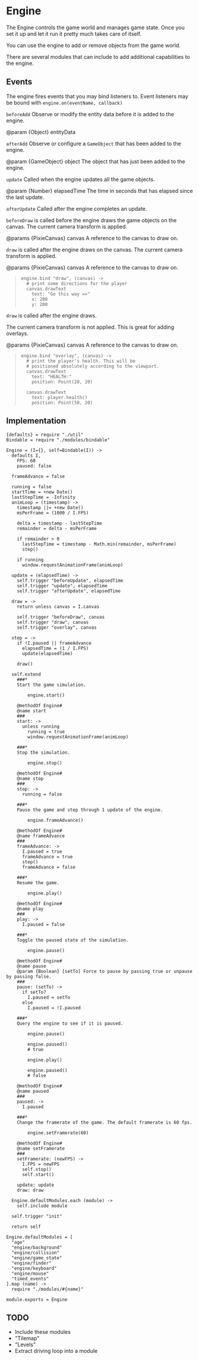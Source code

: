 Engine
======

The Engine controls the game world and manages game state. Once you
set it up and let it run it pretty much takes care of itself.

You can use the engine to add or remove objects from the game world.

There are several modules that can include to add additional capabilities
to the engine.

Events
------

The engine fires events that you  may bind listeners to. Event listeners
may be bound with `engine.on(eventName, callback)`

`beforeAdd` Observe or modify the entity data before it is added to the engine.

@param {Object} entityData

`afterAdd` Observe or configure a `GameObject` that has been added to the engine.

@param {GameObject} object The object that has just been added to the engine.

`update` Called when the engine updates all the game objects.

@param {Number} elapsedTime The time in seconds that has elapsed since the last update.

`afterUpdate` Called after the engine completes an update.

`beforeDraw` is called before the engine draws the game objects on the canvas.
The current camera transform is applied.

@params {PixieCanvas} canvas A reference to the canvas to draw on.

`draw` is called after the engine draws on the canvas. The current camera transform is applied.

@params {PixieCanvas} canvas A reference to the canvas to draw on.

>     engine.bind "draw", (canvas) ->
>       # print some directions for the player
>       canvas.drawText
>         text: "Go this way =>"
>         x: 200
>         y: 200

`draw` is called after the engine draws.

The current camera transform is not applied. This is great for
adding overlays.

@params {PixieCanvas} canvas A reference to the canvas to draw on.

>     engine.bind "overlay", (canvas) ->
>       # print the player's health. This will be
>       # positioned absolutely according to the viewport.
>       canvas.drawText
>         text: "HEALTH:"
>         position: Point(20, 20)
>
>       canvas.drawText
>         text: player.health()
>         position: Point(50, 20)

Implementation
--------------

    {defaults} = require "./util"
    Bindable = require "./modules/bindable"

    Engine = (I={}, self=Bindable(I)) ->
      defaults I,
        FPS: 60
        paused: false

      frameAdvance = false

      running = false
      startTime = +new Date()
      lastStepTime = -Infinity
      animLoop = (timestamp) ->
        timestamp ||= +new Date()
        msPerFrame = (1000 / I.FPS)

        delta = timestamp - lastStepTime
        remainder = delta - msPerFrame

        if remainder > 0
          lastStepTime = timestamp - Math.min(remainder, msPerFrame)
          step()

        if running
          window.requestAnimationFrame(animLoop)

      update = (elapsedTime) ->
        self.trigger "beforeUpdate", elapsedTime
        self.trigger "update", elapsedTime
        self.trigger "afterUpdate", elapsedTime

      draw = ->
        return unless canvas = I.canvas

        self.trigger "beforeDraw", canvas
        self.trigger "draw", canvas
        self.trigger "overlay", canvas

      step = ->
        if !I.paused || frameAdvance
          elapsedTime = (1 / I.FPS)
          update(elapsedTime)

        draw()

      self.extend
        ###*
        Start the game simulation.

            engine.start()

        @methodOf Engine#
        @name start
        ###
        start: ->
          unless running
            running = true
            window.requestAnimationFrame(animLoop)

        ###*
        Stop the simulation.

            engine.stop()

        @methodOf Engine#
        @name stop
        ###
        stop: ->
          running = false

        ###*
        Pause the game and step through 1 update of the engine.

            engine.frameAdvance()

        @methodOf Engine#
        @name frameAdvance
        ###
        frameAdvance: ->
          I.paused = true
          frameAdvance = true
          step()
          frameAdvance = false

        ###*
        Resume the game.

            engine.play()

        @methodOf Engine#
        @name play
        ###
        play: ->
          I.paused = false

        ###*
        Toggle the paused state of the simulation.

            engine.pause()

        @methodOf Engine#
        @name pause
        @param {Boolean} [setTo] Force to pause by passing true or unpause by passing false.
        ###
        pause: (setTo) ->
          if setTo?
            I.paused = setTo
          else
            I.paused = !I.paused

        ###*
        Query the engine to see if it is paused.

            engine.pause()

            engine.paused()
            # true

            engine.play()

            engine.paused()
            # false

        @methodOf Engine#
        @name paused
        ###
        paused: ->
          I.paused

        ###*
        Change the framerate of the game. The default framerate is 60 fps.

            engine.setFramerate(60)

        @methodOf Engine#
        @name setFramerate
        ###
        setFramerate: (newFPS) ->
          I.FPS = newFPS
          self.stop()
          self.start()

        update: update
        draw: draw

      Engine.defaultModules.each (module) ->
        self.include module

      self.trigger "init"

      return self

    Engine.defaultModules = [
      "age"
      "engine/background"
      "engine/collision"
      "engine/game_state"
      "engine/finder"
      "engine/keyboard"
      "engine/mouse"
      "timed_events"
    ].map (name) ->
      require "./modules/#{name}"

    module.exports = Engine

TODO
----

- Include these modules
 - "Tilemap"
 - "Levels"
- Extract driving loop into a module
